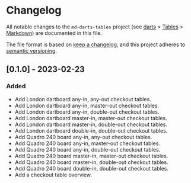 # Changelog

All notable changes to the `md-darts-tables` project (see [darts](https://github.com/mauritssilvis/darts) > [Tables](https://github.com/mauritssilvis/darts/tree/main/tables) > [Markdown](.)) are documented in this file.

The file format is based on [keep a changelog](https://keepachangelog.com/en/1.0.0/),
and this project adheres to [semantic versioning](https://semver.org/spec/v2.0.0.html).

## [0.1.0] - 2023-02-23

### Added

- Add London dartboard any-in, any-out checkout tables.
- Add London dartboard any-in, master-out checkout tables.
- Add London dartboard any-in, double-out checkout tables.
- Add London dartboard master-in, master-out checkout tables.
- Add London dartboard master-in, double-out checkout tables.
- Add London dartboard double-in, double-out checkout tables.
- Add Quadro 240 board any-in, any-out checkout tables.
- Add Quadro 240 board any-in, master-out checkout tables.
- Add Quadro 240 board any-in, double-out checkout tables.
- Add Quadro 240 board master-in, master-out checkout tables.
- Add Quadro 240 board master-in, double-out checkout tables.
- Add Quadro 240 board double-in, double-out checkout tables.
- Add a checkout table overview.
